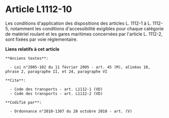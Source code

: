 # Article L1112-10

Les conditions d'application des dispositions des articles L. 1112-1 à L. 1112-5, notamment les conditions d'accessibilité
exigibles pour chaque catégorie de matériel roulant et les gares maritimes concernées par l'article L. 1112-2, sont fixées
par voie réglementaire.

**Liens relatifs à cet article**

	**Anciens textes**:

	  - Loi n°2005-102 du 11 février 2005 - art. 45 (M), alinéas 10, phrase 2, paragraphe II, et 24, paragraphe VI

	**Cite**:

	  - Code des transports - art. L1112-1 (VD)
	  - Code des transports - art. L1112-2 (VD)

	**Codifié par**:

	  - Ordonnance n°2010-1307 du 28 octobre 2010 - art. (V)
